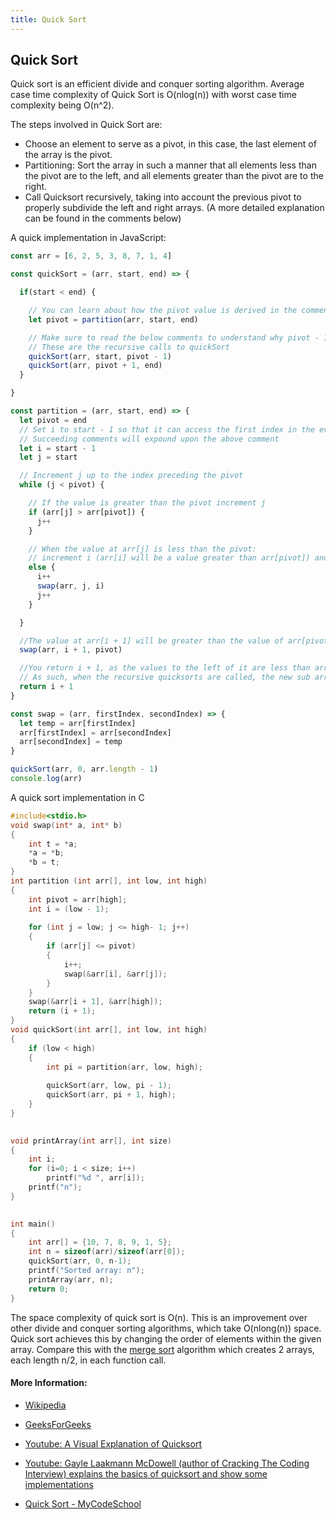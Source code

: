 ```yaml
---
title: Quick Sort
---
```

## Quick Sort

Quick sort is an efficient divide and conquer sorting algorithm. Average case time complexity of Quick Sort is O(nlog(n)) with worst case time complexity being O(n^2).

The steps involved in Quick Sort are:
- Choose an element to serve as a pivot, in this case, the last element of the array is the pivot.
- Partitioning: Sort the array in such a manner that all elements less than the pivot are to the left, and all elements greater than the pivot are to the right.
- Call Quicksort recursively, taking into account the previous pivot to properly subdivide the left and right arrays. (A more detailed explanation can be found in the comments below)

A quick implementation in JavaScript:

```javascript
const arr = [6, 2, 5, 3, 8, 7, 1, 4]

const quickSort = (arr, start, end) => {

  if(start < end) {

    // You can learn about how the pivot value is derived in the comments below
    let pivot = partition(arr, start, end)

    // Make sure to read the below comments to understand why pivot - 1 and pivot + 1 are used
    // These are the recursive calls to quickSort
    quickSort(arr, start, pivot - 1)
    quickSort(arr, pivot + 1, end)
  } 

}

const partition = (arr, start, end) => { 
  let pivot = end
  // Set i to start - 1 so that it can access the first index in the event that the value at arr[0] is greater than arr[pivot]
  // Succeeding comments will expound upon the above comment
  let i = start - 1
  let j = start

  // Increment j up to the index preceding the pivot
  while (j < pivot) {

    // If the value is greater than the pivot increment j
    if (arr[j] > arr[pivot]) {
      j++
    }

    // When the value at arr[j] is less than the pivot:
    // increment i (arr[i] will be a value greater than arr[pivot]) and swap the value at arr[i] and arr[j]
    else {
      i++
      swap(arr, j, i)
      j++
    }

  }

  //The value at arr[i + 1] will be greater than the value of arr[pivot]
  swap(arr, i + 1, pivot)

  //You return i + 1, as the values to the left of it are less than arr[i+1], and values to the right are greater than arr[i + 1]
  // As such, when the recursive quicksorts are called, the new sub arrays will not include this the previously used pivot value
  return i + 1
}

const swap = (arr, firstIndex, secondIndex) => {
  let temp = arr[firstIndex]
  arr[firstIndex] = arr[secondIndex]
  arr[secondIndex] = temp
}

quickSort(arr, 0, arr.length - 1)
console.log(arr)
```
A quick sort implementation in C
```C
#include<stdio.h>  
void swap(int* a, int* b) 
{ 
    int t = *a; 
    *a = *b; 
    *b = t; 
}
int partition (int arr[], int low, int high) 
{ 
    int pivot = arr[high];     
    int i = (low - 1);  
  
    for (int j = low; j <= high- 1; j++) 
    { 
        if (arr[j] <= pivot) 
        { 
            i++;    
            swap(&arr[i], &arr[j]); 
        } 
    } 
    swap(&arr[i + 1], &arr[high]); 
    return (i + 1); 
}
void quickSort(int arr[], int low, int high) 
{ 
    if (low < high) 
    {
        int pi = partition(arr, low, high); 
  
        quickSort(arr, low, pi - 1); 
        quickSort(arr, pi + 1, high); 
    } 
} 
  

void printArray(int arr[], int size) 
{ 
    int i; 
    for (i=0; i < size; i++) 
        printf("%d ", arr[i]); 
    printf("n"); 
} 
  

int main() 
{ 
    int arr[] = {10, 7, 8, 9, 1, 5}; 
    int n = sizeof(arr)/sizeof(arr[0]); 
    quickSort(arr, 0, n-1); 
    printf("Sorted array: n"); 
    printArray(arr, n); 
    return 0; 
} 
```
The space complexity of quick sort is O(n). This is an improvement over other divide and conquer sorting algorithms, which take O(nlong(n)) space. Quick sort achieves this by changing the order of elements within the given array. Compare this with the <a href='https://guide.freecodecamp.org/algorithms/sorting-algorithms/merge-sort' target='_blank' rel='nofollow'>merge sort</a> algorithm which creates 2 arrays, each length n/2, in each function call.

#### More Information:

- <a href='https://en.wikipedia.org/wiki/Quicksort' target='_blank' rel='nofollow'>Wikipedia</a>

- <a href='http://www.geeksforgeeks.org/quick-sort' target='_blank' rel='nofollow'>GeeksForGeeks</a>

- <a href='https://www.youtube.com/watch?v=MZaf_9IZCrc' target='_blank' rel='nofollow'>Youtube: A Visual Explanation of Quicksort</a>

- <a href='https://www.youtube.com/watch?v=SLauY6PpjW4' target='_blank' rel='nofollow'>Youtube: Gayle Laakmann McDowell (author of Cracking The Coding Interview) explains the basics of quicksort and show some implementations</a>

- <a href='https://www.youtube.com/watch?v=COk73cpQbFQ' target='_blank' rel='nofollow'>Quick Sort - MyCodeSchool</a>

